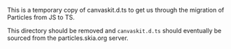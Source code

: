 This is a temporary copy of canvaskit.d.ts to get us through
the migration of Particles from JS to TS.

This directory should be removed and `canvaskit.d.ts` should
eventually be sourced from the particles.skia.org server.
